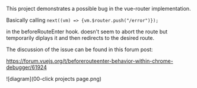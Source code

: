 This project demonstrates a possible bug in the vue-router implementation.


Basically calling 
```next((vm) => {vm.$router.push("/error")});```

in the beforeRouteEnter hook. doesn't seem to abort the route but temporarily diplays it and then redirects to the desired route.


The discussion of the issue can be found in this forum post: 

https://forum.vuejs.org/t/beforerouteenter-behavior-within-chrome-debugger/61924

![diagram](00-click projects page.png)

